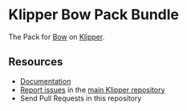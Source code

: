 Klipper Bow Pack Bundle
=======================

The Pack for [Bow](https://github.com/klipperdev/bow) on [Klipper](https://github.com/klipperdev/klipper).

Resources
---------

- [Documentation](https://doc.klipper.dev)
- [Report issues](https://github.com/klipperdev/klipper/issues) in the
  [main Klipper repository](https://github.com/klipperdev/klipper)
- Send Pull Requests in this repository
